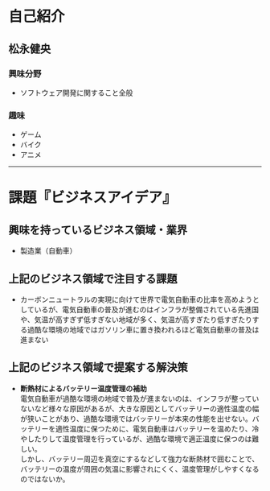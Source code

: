 # 自己紹介

## 松永健央

### 興味分野

- ソフトウェア開発に関すること全般

### 趣味

- ゲーム
- バイク
- アニメ

* * *

# 課題『ビジネスアイデア』

## 興味を持っているビジネス領域・業界

- 製造業（自動車）

## 上記のビジネス領域で注目する課題

- カーボンニュートラルの実現に向けて世界で電気自動車の比率を高めようとしているが、電気自動車の普及が進むのはインフラが整備されている先進国や、気温が高すぎず低すぎない地域が多く、気温が高すぎたり低すぎたりする過酷な環境の地域ではガソリン車に置き換われるほど電気自動車の普及は進まない

## 上記のビジネス領域で提案する解決策

- **断熱材によるバッテリー温度管理の補助**  
電気自動車が過酷な環境の地域で普及が進まないのは、インフラが整っていないなど様々な原因があるが、大きな原因としてバッテリーの適性温度の幅が狭いことがあり、過酷な環境ではバッテリーが本来の性能を出せない。バッテリーを適性温度に保つために、電気自動車はバッテリーを温めたり、冷やしたりして温度管理を行っているが、過酷な環境で適正温度に保つのは難しい。  
しかし、バッテリー周辺を真空にするなどして強力な断熱材で囲むことで、バッテリーの温度が周囲の気温に影響されにくく、温度管理がしやすくなるのではないか。
 
